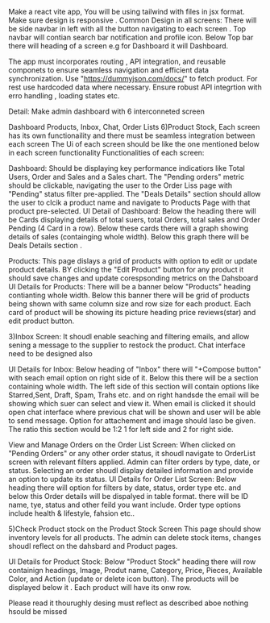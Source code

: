 Make a react vite app, You will be using tailwind with files in jsx format. Make sure design is responsive . Common Design in all screens: There will be side navbar in left with all the button navigating to each screen . Top navbar will contian search bar notification and profile icon. Below Top bar there will heading of a screen e.g for Dashboard it will Dashboard.

The app must incorporates routing , API integration, and reusable componets to ensure seamless navigation and efficient data synchronization. Use "https://dummyjson.com/docs/" to fetch product. For rest use hardcoded data where necessary. Ensure robust API integrtion with erro handling , loading states etc.

Detail: Make admin dashboard with 6 interconneted screen

Dashboard
Products,
Inbox,
Chat,
Order Lists 6)Product Stock,
Each screen has its own functionaility and there must be seamless integration between each screen The Ui of each screen should be like the one mentioned below in each screen functionality Functionalities of each screen:

Dashboard: Should be displaying key performance indicatiors like Total Users, Order and Sales and a Sales chart. The "Pending orders" metric should be clickable, navigating the user to the Order Liss page with "Pending" status filter pre-applied. The "Deals Details" section should allow the user to clcik a product name and navigate to Products Page with that product pre-selected.
UI Detail of Dashboard: Below the heading there will be Cards displaying details of total suers, total Orders, total sales and Order Pending (4 Card in a row). Below these cards there will a graph showing details of sales (containging whole width). Below this graph there will be Deals Details section .

Products: This page dislays a grid of products with option to edit or update product details. BY clicking the "Edit Product" button for any product it should save changes and update corespsonding metrics on the Dahsboard
UI Details for Products: There will be a banner below "Products" heading contianting whole width. Below this banner there will be grid of products being shown with same column size and row size for each product. Each card of product will be showing its picture heading price reviews(star) and edit product button.

3)Inbox Screen: It shoudl enable seaching and filtering emails, and allow sening a message to the supplier to restock the product. Chat interface need to be designed also

UI Details for Inbox: Below heading of "Inbox" there will "+Compose button" with seach email option on right side of it. Below this there will be a section containing whole width. The left side of this section will contain options like Starred,Sent, Draft, Spam, Trahs etc. and on right handsde the email will be showing which suer can select and view it. When email is clicked it should open chat interface where previous chat will be shown and user will be able to send message. Option for attachement and image should laso be given. The ratio this section would be 1:2 1 for left side and 2 for right side.

View and Manage Orders on the Order List Screen: When clicked on "Pending Orders" or any other order status, it shoudl navigate to OrderList screen with relevant filters applied. Admin can filter orders by type, date, or status. Selecting an order shoudl display detailed information and provide an option to update its status.
UI Details for Order List Screen: Below heading there will option for filters by date, status, order type etc. and below this Order details will be dispalyed in table format. there will be ID name, tye, status and other feild you want include. Order type options include health & lifestyle, fahsion etc..

5)Check Product stock on the Product Stock Screen This page should show inventory levels for all products. The admin can delete stock items, changes shoudl reflect on the dahsbard and Product pages.

UI Details for Product Stock: Below "Product Stock" heading there will row containign headings, Image, Produt name, Category, Price, Pieces, Available Color, and Action (update or delete icon button). The products will be displayed below it . Each product will have its onw row.

Please read it thourughly desing must reflect as described aboe nothing hsould be missed
